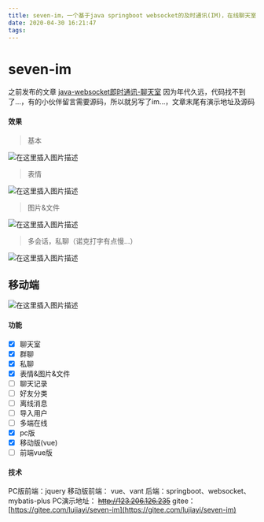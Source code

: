 ```yaml
---
title: seven-im，一个基于java springboot websocket的及时通讯(IM)，在线聊天室、群聊、私聊
date: 2020-04-30 16:21:47
tags:
---
```

# seven-im
之前发布的文章 [java-websocket即时通讯-聊天室](https://blog.csdn.net/qq_29485177/article/details/78667219) 因为年代久远，代码找不到了...，有的小伙伴留言需要源码，所以就另写了im...，文章末尾有演示地址及源码
#### 效果

> 基本

![在这里插入图片描述](https://i-blog.csdnimg.cn/blog_migrate/dfc1eaa8eacb5f3fae465c652a3dd02b.gif)

> 表情

![在这里插入图片描述](https://i-blog.csdnimg.cn/blog_migrate/fbff311ef067e6bf54eea1f493ab1640.gif)

> 图片&文件

![在这里插入图片描述](https://i-blog.csdnimg.cn/blog_migrate/bb7c2c1a4664bff8a9834f43b2ed86bf.gif)

> 多会话，私聊（诺克打字有点慢...）

![在这里插入图片描述](https://i-blog.csdnimg.cn/blog_migrate/5d3976eea1f866374206740d3f9a84a2.gif)

## 移动端

![在这里插入图片描述](https://i-blog.csdnimg.cn/blog_migrate/feec1ad77df715736220f21670175b3e.png)


#### 功能
 - [x] 聊天室
 - [x] 群聊
 - [x] 私聊
 - [x] 表情&图片&文件
 - [ ] 聊天记录
 - [ ] 好友分类
 - [ ] 离线消息
 - [ ] 导入用户
 - [ ] 多端在线
 - [x] pc版
 - [x] 移动版(vue)
 - [ ] 前端vue版

#### 技术
PC版前端：jquery
移动版前端： vue、vant
后端：springboot、websocket、mybatis-plus
PC演示地址： ~~http://123.206.126.235~~ 
gitee：[https://gitee.com/lujiayi/seven-im](https://gitee.com/lujiayi/seven-im)

 